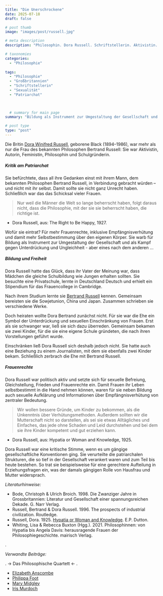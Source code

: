 ```yaml
---
title: "Die Unerschrockene"
date: 2025-07-18
draft: false

# post thumb
image: "images/post/russell.jpg"

# meta description
description: "Philosophin. Dora Russell. Schriftstellerin. Aktivistin. Schulgründerin. politische Aktivistin. Britische Phiosophin. Feministin. Frauenrechte. Dora Winifred Russell geborene Black. Bertrand Russell. Kritik Patriarchat. Freie Liebe. Ehe als Symbol der Unterdrückung und der sexuellen Einschränkung. Frauen brauche Bildung und Informationen über Empfängsnisverhütung. Selbstbestimmtes Leben."

# taxonomies
categories:
  - "Philosophie"
  
tags:
  - "Philosophie"
  - "Großbritannien"
  - "Schriftstellerin"
  - "Sexualität"
  - "Patriarchat"
  

  
  # summary for main page
summary: "Bildung als Instrument zur Umgestaltung der Gesellschaft und als Kampf gegen Unterdrückung und Ungleichheit – über die Britin Dora Russell (1894–1986), die mehr war als die Frau eines bekannten Philosophen."

# post type
type: "post"
---
```


Die Britin [Dora Winifred Russell](https://heritage.humanists.uk/dora-russell/), geborene Black (1894–1986), war mehr als nur die Frau des bekannten Philosophen Bertrand Russell: Sie war Aktivistin, Autorin, Feministin, Philosophin und Schulgründerin.


##### Kritik am Patriarchat

Sie befürchtete, dass all ihre Gedanken einst mit ihrem Mann, dem bekannten Philosophen Bertrand Russell, in Verbindung gebracht würden – und nicht mit ihr selbst. Damit sollte sie nicht ganz Unrecht haben. Schließlich war das das Schicksal vieler Frauen.

>Nur weil die Männer die Welt so lange beherrscht haben, folgt daraus nicht, dass die Philosophie, mit der sie sie beherrscht haben, die richtige ist.

- Dora Russell, aus: The Right to Be Happy, 1927.

Wofür sie eintrat? Für mehr Frauenrechte, inklusive Empfängnisverhütung und damit mehr Selbstbestimmung über den eigenen Körper. Sie warb für Bildung als Instrument zur Umgestaltung der Gesellschaft und als Kampf gegen Unterdrückung und Ungleichheit - aber eines nach dem anderen ...

##### Bildung und Freiheit

Dora Russell hatte das Glück, dass ihr Vater der Meinung war, dass Mädchen die gleiche Schulbildung wie Jungen erhalten sollten. Sie besuchte eine Privatschule, lernte in Deutschland Deutsch und erhielt ein Stipendium für das Frauencollege in Cambridge.

Nach ihrem Studium lernte sie [Bertrand Russell](https://www.philomag.de/artikel/dora-russell-eine-unerschrockene-kritikerin-des-patriarchats) kennen. Gemeinsam bereisten sie die Sowjetunion, China und Japan. Zusammen schrieben sie verschiedene Werke. 

Doch heiraten wollte Dora Bertrand zunächst nicht. Für sie war die Ehe ein Symbol der Unterdrückung und sexuellen Einschränkung von Frauen. Erst als sie schwanger war, ließ sie sich dazu überreden. Gemeinsam bekamen sie zwei Kinder, für die sie eine eigene Schule gründeten, die nach ihren Vorstellungen geführt wurde.

Einschränken ließ Dora Russell sich deshalb jedoch nicht. Sie hatte auch eine Beziehung zu einem Journalisten, mit dem sie ebenfalls zwei Kinder bekam. Schließlich zerbrach die Ehe mit Bertrand Russell.

##### Frauenrechte

Dora Russell war politisch aktiv und setzte sich für sexuelle Befreiung, Gleichstellung, Frieden und Frauenrechte ein. Damit Frauen ihr Leben selbstbestimmt in die Hand nehmen können, waren für sie neben Bildung auch sexuelle Aufklärung und Informationen über Empfängnisverhütung von zentraler Bedeutung.

>Wir wollen bessere Gründe, um Kinder zu bekommen, als die Unkenntnis über Verhütungsmethoden. Außerdem sollten wir die Mutterschaft nicht so darstellen, als sei sie etwas Alltägliches und Einfaches, das jede ohne Schaden und Leid durchstehen und bei dem sie ihre Kinder kompetent und gut erziehen kann.

- Dora Russell, aus: Hypatia or Woman and Knowledge, 1925.

Dora Russell war eine kritische Stimme, wenn es um gängige gesellschaftliche Konventionen ging. Sie verurteilte die patriarchalen Strukturen, die so tief in der Gesellschaft verankert waren und zum Teil bis heute bestehen. So trat sie beispielsweise für eine gerechtere Aufteilung in Erziehungsfragen ein, was der damals gängigen Rolle von Hausfrau und Mutter widersprach.






*Literaturhinweise:*
- Bode, Christoph & Ulrich Broich. 1998. Die Zwanziger Jahre in Grossbritannien: Literatur und Gesellschaft einer spannungsreichen Dekade. G. Narr Verlag.
- Russell, Bertrand & Dora Russell. 1996. The prospects of industrial civilization. Routledge.
- Russell, Dora. 1925. [Hypatia or Woman and Knowledge](https://archive.org/details/in.ernet.dli.2015.108394/page/n7/mode/2up). E.P. Dutton.
- Whiting, Lisa & Rebecca Buxton (Hgg.). 2021. Philosophinnen: von Hypatia bis Angela Davis: herausragende Frauen der Philosophiegeschichte. mairisch Verlag.






.


*Verwandte Beiträge:*

.
-> Das Philosophische Quartett <- .
  - [Elizabeth Anscombe](https://www.erinnermich.eu/blog/anscombe/) 
  - [Philippa Foot](https://www.erinnermich.eu/blog/foot/)
  - [Mary Midgley](https://www.erinnermich.eu/blog/midgley/)
  - [Iris Murdoch](https://www.erinnermich.eu/blog/murdoch/)
